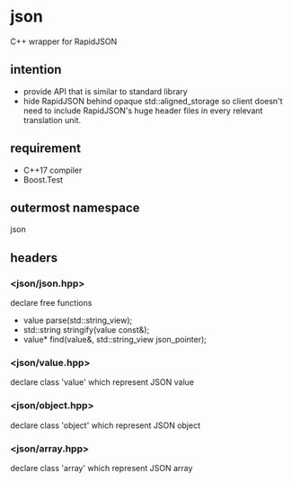 # json
C++ wrapper for RapidJSON
## intention
- provide API that is similar to standard library
- hide RapidJSON behind opaque std::aligned_storage so client doesn't need to include
  RapidJSON's huge header files in every relevant translation unit.
## requirement
- C++17 compiler
- Boost.Test
## outermost namespace
json
## headers
### <json/json.hpp>
declare free functions
- value parse(std::string_view);
- std::string stringify(value const&);
- value* find(value&, std::string_view json_pointer);
### <json/value.hpp>
declare class 'value' which represent JSON value
### <json/object.hpp>
declare class 'object' which represent JSON object
### <json/array.hpp>
declare class 'array' which represent JSON array
